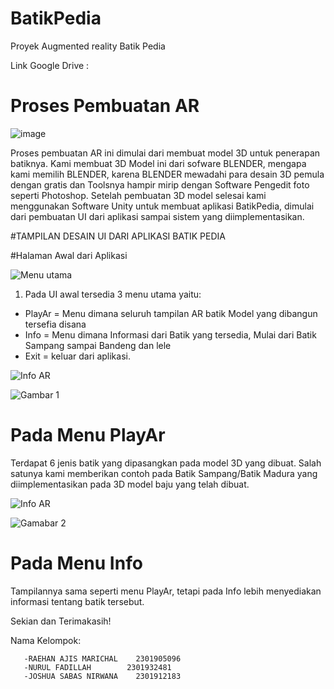 # BatikPedia
Proyek Augmented reality Batik Pedia

Link Google Drive : 

# Proses Pembuatan AR

![image](https://user-images.githubusercontent.com/56524393/116806956-98915600-ab5a-11eb-841e-52cf7ce1319f.png)

Proses pembuatan AR ini dimulai dari membuat model 3D untuk penerapan batiknya. Kami membuat 3D Model ini dari sofware BLENDER, mengapa kami memilih BLENDER, karena BLENDER mewadahi para desain 3D pemula dengan gratis dan Toolsnya hampir mirip dengan Software Pengedit foto seperti Photoshop. Setelah pembuatan 3D model selesai kami menggunakan Software Unity untuk membuat aplikasi BatikPedia, dimulai dari pembuatan UI dari aplikasi sampai sistem yang diimplementasikan.


#TAMPILAN DESAIN UI DARI APLIKASI BATIK PEDIA

#Halaman Awal dari Aplikasi

![Menu utama](https://user-images.githubusercontent.com/56524393/116808206-c037ec80-ab61-11eb-8ab8-bb6b6c2cc8d6.jpeg)

1. Pada UI awal tersedia 3 menu utama yaitu:
  - PlayAr = Menu dimana seluruh tampilan AR batik Model yang dibangun tersefia disana
  - Info = Menu dimana Informasi dari Batik yang tersedia, Mulai dari Batik Sampang sampai Bandeng dan lele
  - Exit = keluar dari aplikasi.

![Info   AR](https://user-images.githubusercontent.com/56524393/116810441-04c98500-ab6e-11eb-8734-d0466121b727.jpeg)

![Gambar 1](https://user-images.githubusercontent.com/56524393/116810591-cb454980-ab6e-11eb-81ae-a295e7717ea0.jpeg)

# Pada Menu PlayAr
Terdapat 6 jenis batik yang dipasangkan pada model 3D yang dibuat. Salah satunya kami memberikan contoh pada Batik Sampang/Batik Madura yang diimplementasikan pada 3D model baju yang telah dibuat. 

![Info   AR](https://user-images.githubusercontent.com/56524393/116810441-04c98500-ab6e-11eb-8734-d0466121b727.jpeg)

![Gamabar 2](https://user-images.githubusercontent.com/56524393/116810672-545c8080-ab6f-11eb-9b9b-1099e2d6d1da.jpeg)

# Pada Menu Info
Tampilannya sama seperti menu PlayAr, tetapi pada Info lebih menyediakan informasi tentang batik tersebut.

Sekian dan Terimakasih!

  Nama Kelompok:
  
       -RAEHAN AJIS MARICHAL	2301905096
       -NURUL FADILLAH 	      2301932481 
       -JOSHUA SABAS NIRWANA	2301912183



